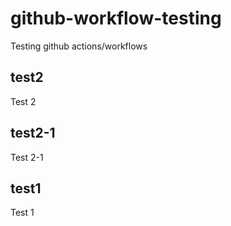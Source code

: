 # github-workflow-testing

Testing github actions/workflows

## test2

Test 2

## test2-1

Test 2-1

## test1

Test 1
